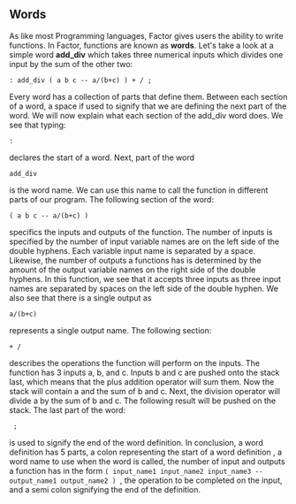 ## Words
As like most Programming languages, Factor gives users the ability to write functions.  In Factor, functions are known as **words**.  Let's take a look at a simple word **add_div** which takes three numerical inputs which divides one input by the sum of the other two:

```factor
: add_div ( a b c -- a/(b+c) ) + / ;
```

Every word has a collection of parts that define them.  Between each section of a word, a space if used to signify that we are defining the next part of the word.  We will now explain what each section of the add_div word does.  We see that typing:

```factor
: 
```

declares the start of a word.  Next, part of  the word

```factor
add_div 
``` 

is the word name.  We can use this name to call the function in different parts of our program.  The following section of the word:

```factor
( a b c -- a/(b+c) ) 
```

specifics the inputs and outputs of the function.  The number of inputs is specified by the number of input variable names are on the left side of the double hyphens.  Each variable input name is separated by a space.  Likewise, the number of outputs a functions has is determined by the amount of the output variable names on the right side of the double hyphens.  In this function, we see that it accepts three inputs as three input names are separated by spaces on the left side of the double hyphen.  We also see that there is a single output as 

```factor
a/(b+c)
```

represents a single output name.  The following section:

```factor
+ /
```

describes the operations the function will perform on the inputs.  The function has 3 inputs a, b, and c.  Inputs b and c are pushed onto the stack last, which means that the plus addition operator will sum them.  Now the stack will contain a and the sum of b and c.  Next, the division operator will divide a by the sum of b and c.  The following result will be pushed on the stack.  The last part of the word:

```factor
 ;
 ```

is used to signify the end of the word definition.
In conclusion, a word definition has 5 parts, a colon representing the start of a word definition , a word name to use when the word is called, the number of input and outputs a function has in the form `( input_name1 input_name2 input_name3 -- output_name1 output_name2 ) `, the operation to be completed on the input, and a semi colon signifying the end of the definition.
